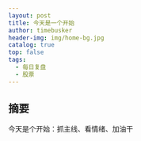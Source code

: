```yaml
---
layout: post
title: 今天是一个开始
author: timebusker
header-img: img/home-bg.jpg
catalog: true
top: false
tags:
  - 每日复盘
  - 股票
---
```


## 摘要
今天是个开始：抓主线、看情绪、加油干








